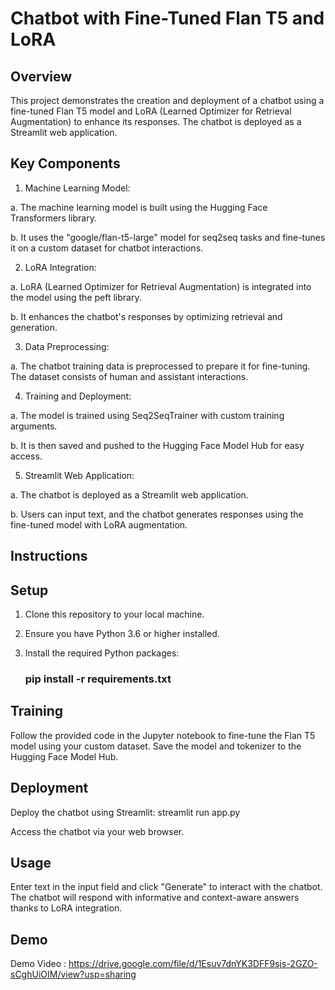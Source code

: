 # Chatbot with Fine-Tuned Flan T5 and LoRA
## Overview
This project demonstrates the creation and deployment of a chatbot using a fine-tuned Flan T5 model and LoRA (Learned Optimizer for Retrieval Augmentation) to enhance its responses. The chatbot is deployed as a Streamlit web application.

## Key Components
1. Machine Learning Model:

a. The machine learning model is built using the Hugging Face Transformers library.

b. It uses the "google/flan-t5-large" model for seq2seq tasks and fine-tunes it on a custom dataset for chatbot interactions.

2. LoRA Integration:

a. LoRA (Learned Optimizer for Retrieval Augmentation) is integrated into the model using the peft library.

b. It enhances the chatbot's responses by optimizing retrieval and generation.

3. Data Preprocessing:

a. The chatbot training data is preprocessed to prepare it for fine-tuning. The dataset consists of human and assistant interactions.

4. Training and Deployment:

a. The model is trained using Seq2SeqTrainer with custom training arguments.

b. It is then saved and pushed to the Hugging Face Model Hub for easy access.

5. Streamlit Web Application:

a. The chatbot is deployed as a Streamlit web application.

b. Users can input text, and the chatbot generates responses using the fine-tuned model with LoRA augmentation.

## Instructions

## Setup
1. Clone this repository to your local machine.

2. Ensure you have Python 3.6 or higher installed.

3. Install the required Python packages:

   ### pip install -r requirements.txt
   
## Training
Follow the provided code in the Jupyter notebook to fine-tune the Flan T5 model using your custom dataset. Save the model and tokenizer to the Hugging Face Model Hub.

## Deployment
Deploy the chatbot using Streamlit: streamlit run app.py

Access the chatbot via your web browser.

## Usage

Enter text in the input field and click "Generate" to interact with the chatbot.
The chatbot will respond with informative and context-aware answers thanks to LoRA integration.

## Demo
Demo Video : https://drive.google.com/file/d/1Esuv7dnYK3DFF9sjs-2GZO-sCghUiOIM/view?usp=sharing







